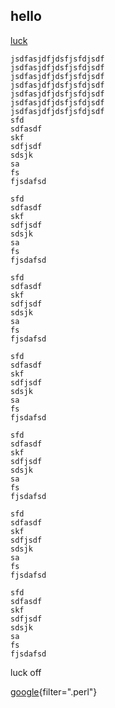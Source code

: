 ## hello

[luck](#luck)

```
jsdfasjdfjdsfjsfdjsdf
jsdfasjdfjdsfjsfdjsdf
jsdfasjdfjdsfjsfdjsdf
jsdfasjdfjdsfjsfdjsdf
jsdfasjdfjdsfjsfdjsdf
jsdfasjdfjdsfjsfdjsdf
jsdfasjdfjdsfjsfdjsdf
sfd
sdfasdf
skf
sdfjsdf
sdsjk
sa
fs
fjsdafsd

sfd
sdfasdf
skf
sdfjsdf
sdsjk
sa
fs
fjsdafsd

sfd
sdfasdf
skf
sdfjsdf
sdsjk
sa
fs
fjsdafsd

sfd
sdfasdf
skf
sdfjsdf
sdsjk
sa
fs
fjsdafsd

sfd
sdfasdf
skf
sdfjsdf
sdsjk
sa
fs
fjsdafsd

sfd
sdfasdf
skf
sdfjsdf
sdsjk
sa
fs
fjsdafsd

sfd
sdfasdf
skf
sdfjsdf
sdsjk
sa
fs
fjsdafsd
```

luck off





[google](http://google.com){filter=".perl"}
